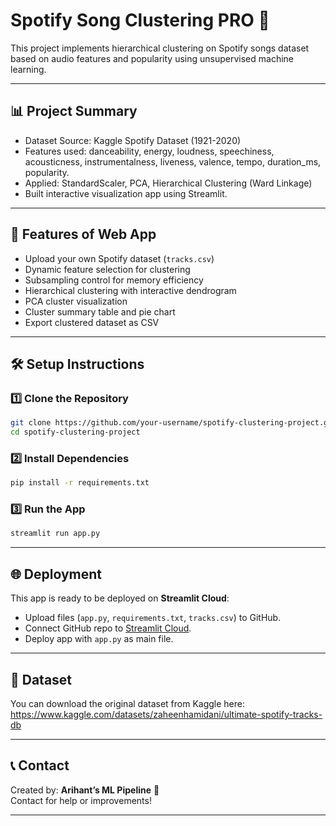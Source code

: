 
# Spotify Song Clustering PRO 🎵

This project implements hierarchical clustering on Spotify songs dataset based on audio features and popularity using unsupervised machine learning.

---

## 📊 Project Summary

- Dataset Source: Kaggle Spotify Dataset (1921-2020)
- Features used: danceability, energy, loudness, speechiness, acousticness, instrumentalness, liveness, valence, tempo, duration_ms, popularity.
- Applied: StandardScaler, PCA, Hierarchical Clustering (Ward Linkage)
- Built interactive visualization app using Streamlit.

---

## 🚀 Features of Web App

- Upload your own Spotify dataset (`tracks.csv`)
- Dynamic feature selection for clustering
- Subsampling control for memory efficiency
- Hierarchical clustering with interactive dendrogram
- PCA cluster visualization
- Cluster summary table and pie chart
- Export clustered dataset as CSV

---

## 🛠 Setup Instructions

### 1️⃣ Clone the Repository

```bash
git clone https://github.com/your-username/spotify-clustering-project.git
cd spotify-clustering-project
```

### 2️⃣ Install Dependencies

```bash
pip install -r requirements.txt
```

### 3️⃣ Run the App

```bash
streamlit run app.py
```

---

## 🌐 Deployment

This app is ready to be deployed on **Streamlit Cloud**:

- Upload files (`app.py`, `requirements.txt`, `tracks.csv`) to GitHub.
- Connect GitHub repo to [Streamlit Cloud](https://streamlit.io/).
- Deploy app with `app.py` as main file.

---

## 📂 Dataset

You can download the original dataset from Kaggle here:  
https://www.kaggle.com/datasets/zaheenhamidani/ultimate-spotify-tracks-db

---

## 📞 Contact

Created by: **Arihant’s ML Pipeline** 🚀  
Contact for help or improvements!

---
